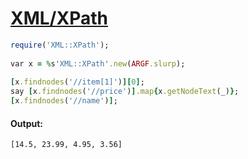 [1]: http://rosettacode.org/wiki/XML/XPath

# [XML/XPath][1]

```ruby
require('XML::XPath');
 
var x = %s'XML::XPath'.new(ARGF.slurp);
 
[x.findnodes('//item[1]')][0];
say [x.findnodes('//price')].map{x.getNodeText(_)};
[x.findnodes('//name')];
```

#### Output:
```
[14.5, 23.99, 4.95, 3.56]
```
